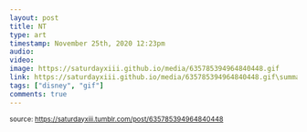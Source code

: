 ```yaml
---
layout: post
title: NT
type: art
timestamp: November 25th, 2020 12:23pm
audio: 
video: 
image: https://saturdayxiii.github.io/media/635785394964840448.gif
link: https://saturdayxiii.github.io/media/635785394964840448.gif\summary: 
tags: ["disney", "gif"]
comments: true
---
```

  
<small>source: https://saturdayxiii.tumblr.com/post/635785394964840448</small>